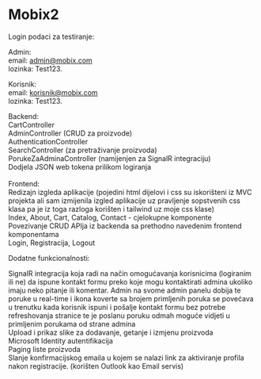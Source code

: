 # Mobix2

Login podaci za testiranje: <br />

Admin: <br />
email: admin@mobix.com <br />
lozinka: Test123. <br />

Korisnik: <br />
email: korisnik@mobix.com  <br />
lozinka: Test123. <br />

Backend:  <br />
CartController <br />
AdminController (CRUD za proizvode) <br />
AuthenticationController  <br />
SearchController (za pretraživanje proizvoda) <br />
PorukeZaAdminaController (namijenjen za SignalR integraciju) <br />
Dodjela JSON web tokena prilikom logiranja <br />
 <br />
Frontend: <br />
Redizajn izgleda aplikacije (pojedini html dijelovi i css su iskorišteni iz MVC projekta ali sam izmijenila izgled aplikacije uz pravljenje sopstvenih css klasa pa je iz toga razloga korišten i tailwind uz moje css klase) <br />
Index, About, Cart, Catalog, Contact - cjelokupne komponente <br />
Povezivanje CRUD APIja iz backenda sa prethodno navedenim frontend komponentama  <br />
Login, Registracija, Logout  <br />

Dodatne funkcionalnosti:

SignalR integracija koja radi na način omogućavanja korisnicima (logiranim ili ne) da ispune kontakt formu preko koje mogu kontaktirati admina ukoliko imaju neko pitanje ili komentar. Admin na svome admin panelu dobija te poruke u real-time i ikona koverte sa brojem primljenih poruka se povećava u trenutku kada korisnik ispuni i pošalje kontakt formu bez potrebe refreshovanja stranice te je poslanu poruku odmah moguće vidjeti u primljenim porukama  od strane admina <br />
Upload i prikaz slike za dodavanje, getanje i izmjenu proizvoda <br />
Microsoft Identity autentifikacija <br />
Paging liste proizvoda <br />
Slanje konfirmacijskog emaila u kojem se nalazi link za aktiviranje profila nakon registracije. (korišten Outlook kao Email servis) <br />

